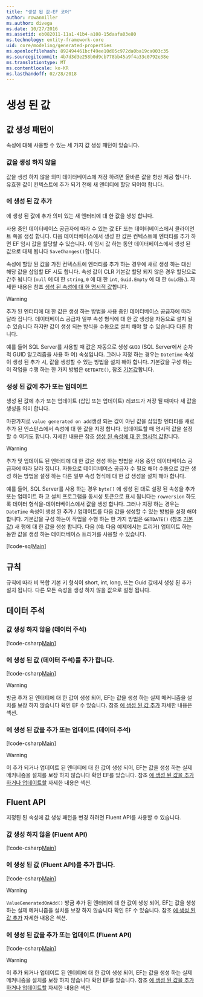 ```yaml
---
title: "생성 된 값-EF 코어"
author: rowanmiller
ms.author: divega
ms.date: 10/27/2016
ms.assetid: eb082011-11a1-41b4-a108-15daafa03e80
ms.technology: entity-framework-core
uid: core/modeling/generated-properties
ms.openlocfilehash: 892494461bcf49ee10d05c972da0ba19ca003c35
ms.sourcegitcommit: 4b7d3d3e258b0d9cb778bb45a9f4a33c0792e38e
ms.translationtype: MT
ms.contentlocale: ko-KR
ms.lasthandoff: 02/28/2018
---
```

# <a name="generated-values"></a>생성 된 값

## <a name="value-generation-patterns"></a>값 생성 패턴이

속성에 대해 사용할 수 있는 세 가지 값 생성 패턴이 있습니다.

### <a name="no-value-generation"></a>값을 생성 하지 않을

값을 생성 하지 않을 의미 데이터베이스에 저장 하려면 올바른 값을 항상 제공 합니다. 유효한 값이 컨텍스트에 추가 되기 전에 새 엔터티에 할당 되어야 합니다.

### <a name="value-generated-on-add"></a>에 생성 된 값 추가

에 생성 된 값에 추가 의미 있는 새 엔터티에 대 한 값을 생성 합니다.

사용 중인 데이터베이스 공급자에 따라 수 있는 값 EF 또는 데이터베이스에서 클라이언트 쪽을 생성 합니다. 다음 데이터베이스에서 생성 한 값은 컨텍스트에 엔터티를 추가 하면 EF 임시 값을 할당할 수 있습니다. 이 임시 값 하는 동안 데이터베이스에서 생성 된 값으로 대체 됩니다 `SaveChanges()`합니다.

속성에 할당 된 값을 가진 컨텍스트에 엔터티를 추가 하는 경우에 새로 생성 하는 대신 해당 값을 삽입할 EF 시도 합니다. 속성 값이 CLR 기본값 할당 되지 않은 경우 할당으로 간주 됩니다 (`null` 에 대 한 `string`, `0` 에 대 한 `int`, `Guid.Empty` 에 대 한 `Guid`등.). 자세한 내용은 참조 [생성 된 속성에 대 한 명시적 값](..\saving\explicit-values-generated-properties.md)합니다.

> [!WARNING]  
> 추가 된 엔터티에 대 한 값은 생성 하는 방법을 사용 중인 데이터베이스 공급자에 따라 달라 집니다. 데이터베이스 공급자 일부 속성 형식에 대 한 값 생성을 자동으로 설치 될 수 있습니다 하지만 값이 생성 되는 방식을 수동으로 설치 해야 할 수 있습니다 다른 합니다.
>
> 예를 들어 SQL Server를 사용할 때 값은 자동으로 생성 `GUID` (SQL Server에서 순차적 GUID 알고리즘을 사용 하 여) 속성입니다. 그러나 지정 하는 경우는 `DateTime` 속성이 생성 된 추가 시, 값을 생성할 수 있는 방법을 설치 해야 합니다. 기본값을 구성 하는이 작업을 수행 하는 한 가지 방법은 `GETDATE()`, 참조 [기본값](relational/default-values.md)합니다.

### <a name="value-generated-on-add-or-update"></a>생성 된 값에 추가 또는 업데이트

생성 된 값에 추가 또는 업데이트 (삽입 또는 업데이트) 레코드가 저장 될 때마다 새 값을 생성을 의미 합니다.

마찬가지로 `value generated on add`생성 되는 값이 아닌 값을 삽입할 엔터티를 새로 추가 된 인스턴스에서 속성에 대 한 값을 지정 합니다. 업데이트할 때 명시적 값을 설정할 수 이기도 합니다. 자세한 내용은 참조 [생성 된 속성에 대 한 명시적 값](..\saving\explicit-values-generated-properties.md)합니다.

> [!WARNING]  
> 추가 및 업데이트 된 엔터티에 대 한 값은 생성 하는 방법을 사용 중인 데이터베이스 공급자에 따라 달라 집니다. 자동으로 데이터베이스 공급자 수 필요 해야 수동으로 값은 생성 하는 방법을 설정 하는 다른 일부 속성 형식에 대 한 값 생성을 설치 해야 합니다.
>
> 예를 들어, SQL Server를 사용 하는 경우 `byte[]` 에 생성 된 대로 설정 된 속성을 추가 또는 업데이트 하 고 설치 프로그램을 동시성 토큰으로 표시 됩니다는 `rowversion` 하도록 데이터 형식을-데이터베이스에서 값을 생성 합니다. 그러나 지정 하는 경우는 `DateTime` 속성이 생성 된 추가 / 업데이트를 다음 값을 생성할 수 있는 방법을 설정 해야 합니다. 기본값을 구성 하는이 작업을 수행 하는 한 가지 방법은 `GETDATE()` (참조 [기본값](relational/default-values.md)) 새 행에 대 한 값을 생성 합니다. 다음 (예: 다음 예제에서는 트리거) 업데이트 하는 동안 값을 생성 하는 데이터베이스 트리거를 사용할 수 있습니다.
>
> [!code-sql[Main](../../../samples/core/Modeling/FluentAPI/Samples/ValueGeneratedOnAddOrUpdate.sql)]

## <a name="conventions"></a>규칙

규칙에 따라 비 복합 기본 키 형식이 short, int, long, 또는 Guid 값에서 생성 된 추가 설치 됩니다. 다른 모든 속성을 생성 하지 않을 값으로 설정 됩니다.

## <a name="data-annotations"></a>데이터 주석

### <a name="no-value-generation-data-annotations"></a>값 생성 하지 않을 (데이터 주석)

[!code-csharp[Main](../../../samples/core/Modeling/DataAnnotations/Samples/ValueGeneratedNever.cs#Sample)]

### <a name="value-generated-on-add-data-annotations"></a>에 생성 된 값 (데이터 주석)를 추가 합니다.

[!code-csharp[Main](../../../samples/core/Modeling/DataAnnotations/Samples/ValueGeneratedOnAdd.cs#Sample)]

> [!WARNING]  
> 방금 추가 된 엔터티에 대 한 값이 생성 되어, EF는 값을 생성 하는 실제 메커니즘을 설치를 보장 하지 않습니다 확인 EF 수 있습니다. 참조 [에 생성 된 값 추가](#value-generated-on-add) 자세한 내용은 섹션.

### <a name="value-generated-on-add-or-update-data-annotations"></a>에 생성 된 값을 추가 또는 업데이트 (데이터 주석)

[!code-csharp[Main](../../../samples/core/Modeling/DataAnnotations/Samples/ValueGeneratedOnAddOrUpdate.cs#Sample)]

> [!WARNING]  
> 이 추가 되거나 업데이트 된 엔터티에 대 한 값이 생성 되어, EF는 값을 생성 하는 실제 메커니즘을 설치를 보장 하지 않습니다 확인 EF를 있습니다. 참조 [에 생성 된 값을 추가 하거나 업데이트할](#value-generated-on-add-or-update) 자세한 내용은 섹션.

## <a name="fluent-api"></a>Fluent API

지정된 된 속성에 값 생성 패턴을 변경 하려면 Fluent API를 사용할 수 있습니다.

### <a name="no-value-generation-fluent-api"></a>값 생성 하지 않을 (Fluent API)

[!code-csharp[Main](../../../samples/core/Modeling/FluentAPI/Samples/ValueGeneratedNever.cs#Sample)]

### <a name="value-generated-on-add-fluent-api"></a>에 생성 된 값 (Fluent API)를 추가 합니다.

[!code-csharp[Main](../../../samples/core/Modeling/FluentAPI/Samples/ValueGeneratedOnAdd.cs#Sample)]

> [!WARNING]  
> `ValueGeneratedOnAdd()` 방금 추가 된 엔터티에 대 한 값이 생성 되어, EF는 값을 생성 하는 실제 메커니즘을 설치를 보장 하지 않습니다 확인 EF 수 있습니다.  참조 [에 생성 된 값 추가](#value-generated-on-add) 자세한 내용은 섹션.

### <a name="value-generated-on-add-or-update-fluent-api"></a>에 생성 된 값을 추가 또는 업데이트 (Fluent API)

[!code-csharp[Main](../../../samples/core/Modeling/FluentAPI/Samples/ValueGeneratedOnAddOrUpdate.cs#Sample)]

> [!WARNING]  
> 이 추가 되거나 업데이트 된 엔터티에 대 한 값이 생성 되어, EF는 값을 생성 하는 실제 메커니즘을 설치를 보장 하지 않습니다 확인 EF를 있습니다. 참조 [에 생성 된 값을 추가 하거나 업데이트할](#value-generated-on-add-or-update) 자세한 내용은 섹션.
